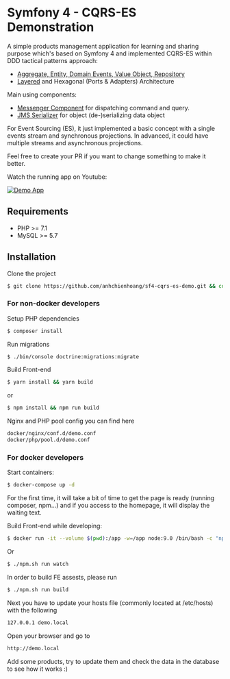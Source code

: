 Symfony 4 - CQRS-ES Demonstration
=====================

A simple products management application for learning and sharing purpose which's based on Symfony 4 and implemented CQRS-ES within DDD tactical patterns approach:
 
 * [Aggregate, Entity, Domain Events, Value Object, Repository][3]
 * [Layered][4] and Hexagonal (Ports & Adapters) Architecture

Main using components:

 * [Messenger Component][1] for dispatching command and query.
 * [JMS Serializer][2] for object (de-)serializing data object

For Event Sourcing (ES), it just implemented a basic concept with a single events stream and synchronous projections. 
In advanced, it could have multiple streams and asynchronous projections.

Feel free to create your PR if you want to change something to make it better.

Watch the running app on Youtube:

[![Demo App](https://img.youtube.com/vi/CWJ5UoxXXkE/0.jpg)](https://www.youtube.com/watch?v=CWJ5UoxXXkE)

## Requirements
* PHP >= 7.1
* MySQL >= 5.7

## Installation

Clone the project
```bash
$ git clone https://github.com/anhchienhoang/sf4-cqrs-es-demo.git && cd sf4-cqrs-es-demo
```

### For non-docker developers

Setup PHP dependencies
```bash
$ composer install
```

Run migrations
```bash
$ ./bin/console doctrine:migrations:migrate
```

Build Front-end
```bash
$ yarn install && yarn build
```
or
```bash
$ npm install && npm run build
```

Nginx and PHP pool config you can find here
```bash
docker/nginx/conf.d/demo.conf
docker/php/pool.d/demo.conf
```

### For docker developers
Start containers:

```bash
$ docker-compose up -d
```

For the first time, it will take a bit of time to get the page is ready (running composer, npm...) 
and if you access to the homepage, it will display the waiting text.

Build Front-end while developing:
```bash
$ docker run -it --volume $(pwd):/app -w=/app node:9.0 /bin/bash -c "npm run watch"
```
Or
```bash
$ ./npm.sh run watch
```
In order to build FE assests, please run
```bash
$ ./npm.sh run build
```

Next you have to update your hosts file (commonly located at /etc/hosts) with the following
```bash
127.0.0.1 demo.local
```

Open your browser and go to
```bash
http://demo.local
```
Add some products, try to update them and check the data in the database to see how it works :)

[1]: https://symfony.com/doc/current/components/messenger.html
[2]: https://github.com/schmittjoh/serializer
[3]: https://en.wikipedia.org/wiki/Domain-driven_design#Building_blocks
[4]: src/SfCQRSDemo
